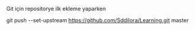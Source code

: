  Git için repositorye ilk ekleme yaparken
 
 git push --set-upstream https://github.com/Sddilora/Learning.git master